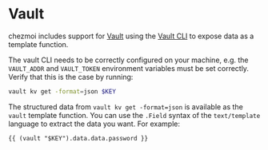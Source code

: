 # Vault

chezmoi includes support for [Vault][vault] using the [Vault CLI][cli] to expose
data as a template function.

The vault CLI needs to be correctly configured on your machine, e.g. the
`VAULT_ADDR` and `VAULT_TOKEN` environment variables must be set correctly.
Verify that this is the case by running:

```sh
vault kv get -format=json $KEY
```

The structured data from `vault kv get -format=json` is available as the `vault`
template function. You can use the `.Field` syntax of the `text/template`
language to extract the data you want. For example:

```text
{{ (vault "$KEY").data.data.password }}
```

[vault]: https://www.vaultproject.io/
[cli]: https://www.vaultproject.io/docs/commands/
